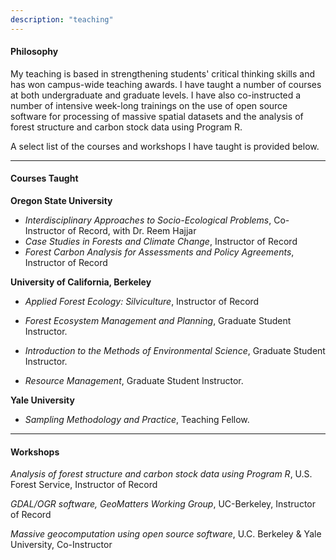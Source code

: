 ```yaml
---
description: "teaching"
---
```


#### Philosophy

My teaching is based in strengthening students' critical thinking skills and has won campus-wide teaching awards. I have taught a number of courses at both undergraduate and graduate levels. I have also co-instructed a number of intensive week-long trainings on the use of open source software for processing of massive spatial datasets and the analysis of forest structure and carbon stock data using Program R. 

A select list of the courses and workshops I have taught is provided below.

------

#### Courses Taught

**Oregon State University**

- *Interdisciplinary Approaches to Socio-Ecological Problems*, Co-Instructor of Record, with Dr. Reem Hajjar
- *Case Studies in Forests and Climate Change*, Instructor of Record
- *Forest Carbon Analysis for Assessments and Policy Agreements*, Instructor of Record

**University of California, Berkeley**

- *Applied Forest Ecology: Silviculture*, Instructor of Record

- *Forest Ecosystem Management and Planning*, Graduate Student Instructor.

- *Introduction to the Methods of Environmental Science*, Graduate Student Instructor.

- *Resource Management*, Graduate Student Instructor.

**Yale University**

- *Sampling Methodology and Practice*, Teaching Fellow.

------

#### Workshops

*Analysis of forest structure and carbon stock data using Program R*, U.S. Forest Service, Instructor of Record

*GDAL/OGR software, GeoMatters Working Group*, UC-Berkeley, Instructor of Record

*Massive geocomputation using open source software*, U.C. Berkeley & Yale University, Co-Instructor